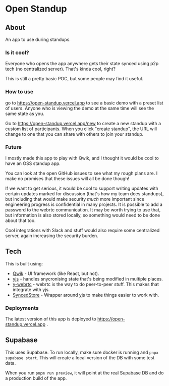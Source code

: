 # Open Standup

## About

An app to use during standups.

### Is it cool?

Everyone who opens the app anywhere gets their state synced using p2p tech (no centralized server). That's kinda cool, right?

This is still a pretty basic POC, but some people may find it useful.

### How to use

go to https://open-standup.vercel.app to see a basic demo with a preset list of users. Anyone who is viewing the demo at the same time will see the same state as you.

Go to https://open-standup.vercel.app/new to create a new standup with a custom list of participants. When you click "create standup", the URL will change to one that you can share with others to join your standup.

### Future

I mostly made this app to play with Qwik, and I thought it would be cool to have an OSS standup app.

You can look at the open GitHub issues to see what my rough plans are. I make no promises that these issues will all be done though!

If we want to get serious, it would be cool to support writing updates with certain updates marked for discussion (that's how my team does standups), but including that would make security _much_ more important since engineering progress is confidential in many projects. It is possible to add a password to the webrtc communication. It may be worth trying to use that, but information is also stored locally, so something would need to be done about that too.

Cool integrations with Slack and stuff would also require some centralized server, again increasing the security burden.

## Tech

This is built using:

- [Qwik](https://qwik.builder.io/docs/overview/) - UI framework (like React, but not).
- [yjs](https://docs.yjs.dev) - handles snycronising state that's being modified in multiple places.
- [y-webrtc](https://github.com/yjs/y-webrtc) - webrtc is the way to do peer-to-peer stuff. This makes that integrate with yjs.
- [SyncedStore](https://syncedstore.org/docs/) - Wrapper around yjs to make things easier to work with.

### Deployments

The latest version of this app is deployed to https://open-standup.vercel.app .

## Supabase

This uses Supabase. To run locally, make sure docker is running and `pnpx supabase start`. This will create a local version of the DB with some test data.

When you run `pnpm run preview`, it will point at the real Supabase DB and do a production build of the app.
